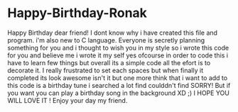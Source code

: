 # Happy-Birthday-Ronak
Happy Birthday dear friend! I dont know why i have created this file and program. i'm also new to C language. Everyone is secretly planning something for you and i thought to wish you in my style so i wrote this code for you and believe me i wrote it my self yes ofcourse in order to code this i have to learn few things but overall its a simple code all the efort is to decorate it. I really frustrated to set each spaces but when finally it completed its look awesome isn't it but one more think that i want to add to this code is a birthday tune i searched a lot find coulddn't find SORRY! But if you want you can play a birthday song in the background XD ;)
I HOPE YOU WILL LOVE IT ! 
Enjoy your day my friend.
